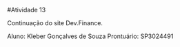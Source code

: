 #Atividade 13

Continuação do site Dev.Finance.

Aluno: Kleber Gonçalves de Souza
Prontuário: SP3024491